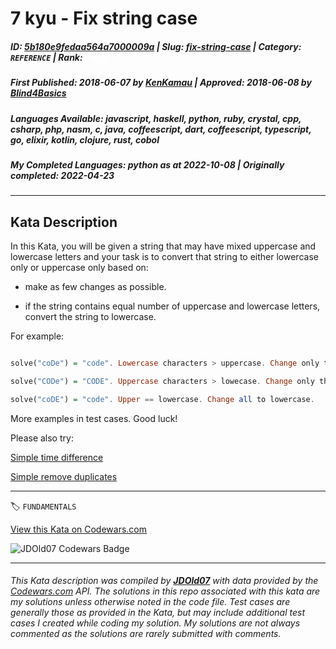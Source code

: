# 7 kyu - Fix string case

##### **ID**: [5b180e9fedaa564a7000009a](https://www.codewars.com/kata/5b180e9fedaa564a7000009a) | **Slug**: [fix-string-case](https://www.codewars.com/kata/5b180e9fedaa564a7000009a) | **Category**: `REFERENCE` | **Rank**: <span style="color:white">7 kyu</span>

##### **First Published**: 2018-06-07 ***by*** [KenKamau](https://www.codewars.com/users/KenKamau) | **Approved**: 2018-06-08 ***by*** [Blind4Basics](https://www.codewars.com/users/Blind4Basics)

##### **Languages Available**: javascript, haskell, python, ruby, crystal, cpp, csharp, php, nasm, c, java, coffeescript, dart, coffeescript, typescript, go, elixir, kotlin, clojure, rust, cobol

##### **My Completed Languages**: python ***as at*** 2022-10-08 | **Originally completed**: 2022-04-23

---

## Kata Description


In this Kata, you will be given a string that may have mixed uppercase and lowercase letters and your task is to convert that string to either lowercase only or uppercase only based on: 



* make as few changes as possible. 

* if the string contains equal number of uppercase and lowercase letters, convert the string to lowercase. 



For example:

```Haskell

solve("coDe") = "code". Lowercase characters > uppercase. Change only the "D" to lowercase.

solve("CODe") = "CODE". Uppercase characters > lowecase. Change only the "e" to uppercase.

solve("coDE") = "code". Upper == lowercase. Change all to lowercase.

```



More examples in test cases. Good luck!



Please also try:

 

[Simple time difference](https://www.codewars.com/kata/5b76a34ff71e5de9db0000f2)



[Simple remove duplicates](https://www.codewars.com/kata/5ba38ba180824a86850000f7)

---


🏷 `FUNDAMENTALS`


[View this Kata on Codewars.com](https://www.codewars.com/kata/5b180e9fedaa564a7000009a)

![](https://www.codewars.com/users/jdold07/badges/large "JDOld07 Codewars Badge")

---

###### *This Kata description was compiled by [**JDOld07**](https://tpstech.dev) with data provided by the [Codewars.com](https://www.codewars.com) API.  The solutions in this repo associated with this kata are my solutions unless otherwise noted in the code file.  Test cases are generally those as provided in the Kata, but may include additional test cases I created while coding my solution.  My solutions are not always commented as the solutions are rarely submitted with comments.*
